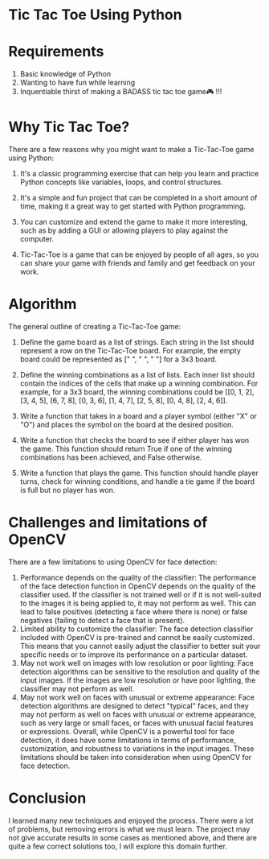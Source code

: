 # Tic Tac Toe Using Python

# Requirements

1. Basic knowledge of Python
2. Wanting to have fun while learning
3. Inquentiable thirst of making a BADASS tic tac toe game🎮 !!!

# Why Tic Tac Toe?

There are a few reasons why you might want to make a Tic-Tac-Toe game using Python:

1. It's a classic programming exercise that can help you learn and practice Python concepts like variables, loops, and control structures.

2. It's a simple and fun project that can be completed in a short amount of time, making it a great way to get started with Python programming.

3. You can customize and extend the game to make it more interesting, such as by adding a GUI or allowing players to play against the computer.

4. Tic-Tac-Toe is a game that can be enjoyed by people of all ages, so you can share your game with friends and family and get feedback on your work.

# Algorithm

The general outline of creating a Tic-Tac-Toe game:

1. Define the game board as a list of strings. Each string in the list should represent a row on the Tic-Tac-Toe board. For example, the empty board could be represented as [" ", " ", " "] for a 3x3 board.

2. Define the winning combinations as a list of lists. Each inner list should contain the indices of the cells that make up a winning combination. For example, for a 3x3 board, the winning combinations could be [[0, 1, 2], [3, 4, 5], [6, 7, 8], [0, 3, 6], [1, 4, 7], [2, 5, 8], [0, 4, 8], [2, 4, 6]].

3. Write a function that takes in a board and a player symbol (either "X" or "O") and places the symbol on the board at the desired position.

4. Write a function that checks the board to see if either player has won the game. This function should return True if one of the winning combinations has been achieved, and False otherwise.

5. Write a function that plays the game. This function should handle player turns, check for winning conditions, and handle a tie game if the board is full but no player has won.

# Challenges and limitations of OpenCV

There are a few limitations to using OpenCV for face detection:

1. Performance depends on the quality of the classifier: The performance of the face detection
   function in OpenCV depends on the quality of the classifier used. If the classifier is not
   trained well or if it is not well-suited to the images it is being applied to, it may not perform
   as well. This can lead to false positives (detecting a face where there is none) or false
   negatives (failing to detect a face that is present).
2. Limited ability to customize the classifier: The face detection classifier included with OpenCV
   is pre-trained and cannot be easily customized. This means that you cannot easily adjust the
   classifier to better suit your specific needs or to improve its performance on a particular
   dataset.
3. May not work well on images with low resolution or poor lighting: Face detection algorithms
   can be sensitive to the resolution and quality of the input images. If the images are low
   resolution or have poor lighting, the classifier may not perform as well.
4. May not work well on faces with unusual or extreme appearance: Face detection algorithms
   are designed to detect "typical" faces, and they may not perform as well on faces with
   unusual or extreme appearance, such as very large or small faces, or faces with unusual
   facial features or expressions.
   Overall, while OpenCV is a powerful tool for face detection, it does have some limitations in terms of
   performance, customization, and robustness to variations in the input images. These limitations
   should be taken into consideration when using OpenCV for face detection.

# Conclusion

I learned many new techniques and enjoyed the process. There were a lot of problems, but
removing errors is what we must learn. The project may not give accurate results in some cases as
mentioned above, and there are quite a few correct solutions too, I will explore this domain further.
